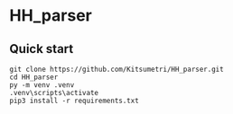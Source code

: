 # HH_parser

## Quick start
```commandline
git clone https://github.com/Kitsumetri/HH_parser.git
cd HH_parser
py -m venv .venv
.venv\scripts\activate
pip3 install -r requirements.txt
```